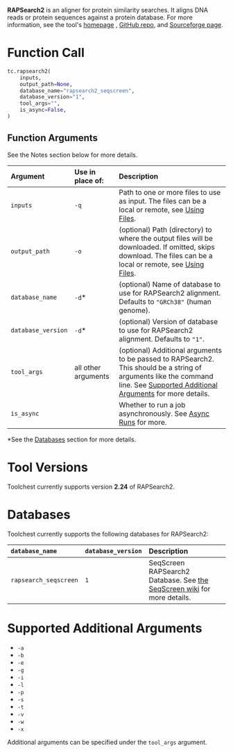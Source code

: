 **RAPSearch2** is an aligner for protein similarity searches. It aligns DNA reads or protein sequences against a 
protein database. For more information, see the tool's [homepage](https://omics.informatics.indiana.edu/mg/RAPSearch2/)
, [GitHub repo](https://github.com/zhaoyanswill/RAPSearch2), and [Sourceforge page](http://rapsearch2.sourceforge.net/).

Function Call
=============

```python
tc.rapsearch2(
    inputs,
    output_path=None,
    database_name="rapsearch2_seqscreen",
    database_version="1",
    tool_args="",
    is_async=False,
)
```

Function Arguments
------------------

See the Notes section below for more details.

| Argument           | Use in place of:    | Description                                                                                                                                                                                                                                                   |
| :----------------- | :------------------ | :------------------------------------------------------------------------------------------------------------------------------------------------------------------------------------------------------------------------------------------------------------ |
| `inputs`           | `-q`                | Path to one or more files to use as input. The files can be a local or remote, see [Using Files](../../getting-started/using-files.md).                                                                                               |
| `output_path`      | `-o`                | (optional) Path (directory) to where the output files will be downloaded. If omitted, skips download. The files can be a local or remote, see [Using Files](../../getting-started/using-files.md).                                    |
| `database_name`    | `-d`\*              | (optional) Name of database to use for RAPSearch2 alignment. Defaults to `"GRCh38"` (human genome).                                                                                                                                                           |
| `database_version` | `-d`\*              | (optional) Version of database to use for RAPSearch2 alignment. Defaults to `"1"`.                                                                                                                                                                            |
| `tool_args`        | all other arguments | (optional) Additional arguments to be passed to RAPSearch2. This should be a string of arguments like the command line. See [Supported Additional Arguments](https://docs.trytoolchest.com/docs/rapsearch-2#supported-additional-arguments) for more details. |
| `is_async`         |                     | Whether to run a job asynchronously.  See [Async Runs](../../feature-reference/async-runs.md) for more.                                                                                                                                                                       |

\*See the [Databases](#databases) section for more details.

Tool Versions
=============

Toolchest currently supports version **2.24** of RAPSearch2.

Databases
=========

Toolchest currently supports the following databases for RAPSearch2:

| `database_name`       | `database_version` | Description                                                                                                                                            |
| :-------------------- | :----------------- | :----------------------------------------------------------------------------------------------------------------------------------------------------- |
| `rapsearch_seqscreen` | `1`                | SeqScreen RAPSearch2 Database. See [the SeqScreen wiki](https://gitlab.com/treangenlab/seqscreen/-/wikis/02.-SeqScreen-Dependencies) for more details. |

Supported Additional Arguments
==============================

- `-a`
- `-b`
- `-e`
- `-g`
- `-i`
- `-l`
- `-p`
- `-s`
- `-t`
- `-v`
- `-w`
- `-x`

Additional arguments can be specified under the `tool_args` argument.